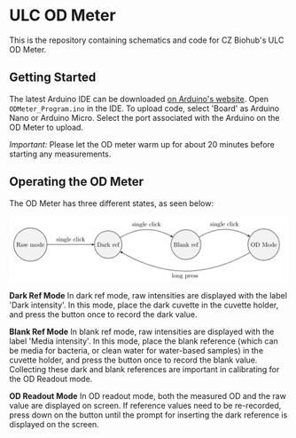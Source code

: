 # ULC OD Meter

 This is the repository containing schematics and code for CZ Biohub's ULC OD Meter.


## Getting Started
The latest Arduino IDE can be downloaded [on Arduino's website](https://www.arduino.cc/en/software). Open `ODMeter_Program.ino` in the IDE. To upload code, select 'Board' as Arduino Nano or Arduino Micro. Select the port associated with the Arduino on the OD Meter to upload.

*Important:* Please let the OD meter warm up for about 20 minutes before starting any measurements.

## Operating the OD Meter
The OD Meter has three different states, as seen below:


![OD State Machine](OD_StateMachine.png)


**Dark Ref Mode**
In dark ref mode, raw intensities are displayed with the label 'Dark intensity'. In this mode, place the dark cuvette in the cuvette holder, and press the button once to record the dark value.

**Blank Ref Mode**
In blank ref mode, raw intensities are displayed with the label 'Media intensity'. In this mode, place the blank reference (which can be media for bacteria, or clean water for water-based samples) in the cuvette holder, and press the button once to record the blank value. Collecting these dark and blank references are important in calibrating for the OD Readout mode.

**OD Readout Mode**
In OD readout mode, both the measured OD and the raw value are displayed on screen. If reference values need to be re-recorded, press down on the button until the prompt for inserting the dark reference is displayed on the screen.
